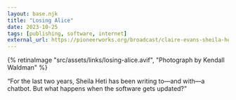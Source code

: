 ```yaml
---
layout: base.njk
title: "Losing Alice"
date: 2023-10-25
tags: [publishing, software, internet]
external_url: https://pioneerworks.org/broadcast/claire-evans-sheila-heti-ai?ref=daniel.pizza
---
```


{% retinaImage "src/assets/links/losing-alice.avif", "Photograph by Kendall Waldman" %}

“For the last two years, Sheila Heti has been writing to—and with—a chatbot. But what happens when the software gets updated?”